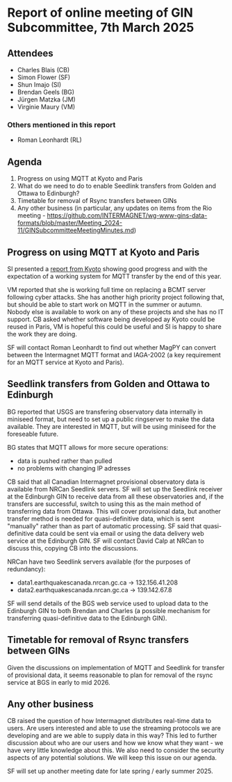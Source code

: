 # Report of online meeting of GIN Subcommittee, 7th March 2025

## Attendees
- Charles Blais (CB)
- Simon Flower (SF)
- Shun Imajo (SI)
- Brendan Geels (BG)
- Jürgen Matzka (JM)
- Virginie Maury (VM)

### Others mentioned in this report
- Roman Leonhardt (RL)

## Agenda
1. Progress on using MQTT at Kyoto and Paris
2. What do we need to do to enable Seedlink transfers from Golden and Ottawa to Edinburgh?
3. Timetable for removal of Rsync transfers between GINs
4. Any other business (in particular, any updates on items from the Rio meeting - https://github.com/INTERMAGNET/wg-www-gins-data-formats/blob/master/Meeting_2024-11/GINSubcommitteeMeetingMinutes.md)

## Progress on using MQTT at Kyoto and Paris

SI presented a [report from Kyoto](mqtt_report_kyoto_20250307.pdf) showing good progress and with the expectation of a working system for MQTT transfer by the end of this year.

VM reported that she is working full time on replacing a BCMT server following cyber attacks. She has another high priority project following that, but should be able to start work on MQTT in the summer or autumn. Nobody else is available to work on any of these projects and she has no IT support. CB asked whether software being developed ay Kyoto could be reused in Paris, VM is hopeful this could be useful and SI is happy to share the work they are doing.

SF will contact Roman Leonhardt to find out whether MagPY can convert between the Intermagnet MQTT format and IAGA-2002 (a key requirement for an MQTT service at Kyoto and Paris).

## Seedlink transfers from Golden and Ottawa to Edinburgh

BG reported that USGS are transfering observatory data internally in miniseed format, but need to set up a public ringserver to make the data available. They are interested in MQTT, but will be using miniseed for the foreseable future.

BG states that MQTT allows for more secure operations:
 - data is pushed rather than pulled
 - no problems with changing IP adresses

CB said that all Canadian Intermagnet provisional observatory data is available from NRCan Seedlink servers. SF will set up the Seedlink receiver at the Edinburgh GIN to receive data from all these observatories and, if the transfers are successful, switch to using this as the main method of transferring data from Ottawa. This will cover provisional data, but another transfer method is needed for quasi-definitive data, which is sent "manually" rather than as part of automatic processing. SF said that quasi-definitive data could be sent via email or using the data delivery web service at the Edinburgh GIN. SF will contact David Calp at NRCan to discuss this, copying CB into the discussions.

NRCan have two Seedlink servers available (for the purposes of redundancy):

- data1.earthquakescanada.nrcan.gc.ca -> 132.156.41.208
- data2.earthquakescanada.nrcan.gc.ca -> 139.142.67.8

SF will send details of the BGS web service used to upload data to the Edinburgh GIN to both Brendan and Charles (a possible mechanism for transferring quasi-definitive data to the Edinburgh GIN).

## Timetable for removal of Rsync transfers between GINs

Given the discussions on implementation of MQTT and Seedlink for transfer of provisional data, it seems reasonable to plan for removal of the rsync service at BGS in early to mid 2026.

## Any other business

CB raised the question of how Intermagnet distributes real-time data to users. Are users interested and able to use the streaming protocols we are developing and are we able to supply data in this way? This led to further discussion about who are our users and how we know what they want - we have very little knowledge about this. We also need to consider the security aspects of any potential solutions. We will keep this issue on our agenda.

SF will set up another meeting date for late spring / early summer 2025.
